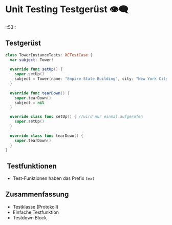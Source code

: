 # Unit Testing Testgerüst 👁️‍🗨️
::53::

## Testgerüst

```swift
class TowerInstanceTests: XCTestCase {
  var subject: Tower!
  
  override func setUp() {
 	super.setUp()
    subject = Tower(name: "Empire State Building", city: "New York City", country: "USA", height: 381, yearBuilt: 1931, latitude: 40.748457, longitude: -73.985525)
  }
  
  override func tearDown() {
	super.tearDown()
    subject = nil
  }

  override class func setUp() { //wird nur einmal aufgerufen
	super.setUp()
  }
	
  override class func tearDown() {
	super.tearDown()
  }
}
```

##  Testfunktionen
- Test-Funktionen haben das Prefix `text`

## Zusammenfassung
- Testklasse (Protokoll)
- Einfache Testfunktion
- Testdown Block
